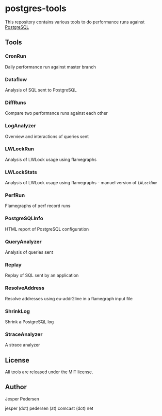 # postgres-tools

This repository contains various tools to do performance runs against
[PostgreSQL](http://www.postgresql.org "PostgreSQL's Homepage")

## Tools

### CronRun

Daily performance run against master branch

### Dataflow

Analysis of SQL sent to PostgreSQL

### DiffRuns

Compare two performance runs against each other

### LogAnalyzer

Overview and interactions of queries sent

### LWLockRun

Analysis of LWLock usage using flamegraphs

### LWLockStats

Analysis of LWLock usage using flamegraphs - manuel version of ```LWLockRun```

### PerfRun

Flamegraphs of perf record runs

### PostgreSQLInfo

HTML report of PostgreSQL configuration

### QueryAnalyzer

Analysis of queries sent

### Replay

Replay of SQL sent by an application

### ResolveAddress

Resolve addresses using eu-addr2line in a flamegraph input file

### ShrinkLog

Shrink a PostgreSQL log

### StraceAnalyzer

A strace analyzer

## License

All tools are released under the MIT license.

## Author

Jesper Pedersen

jesper (dot) pedersen (at) comcast (dot) net
